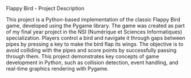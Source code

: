 Flappy Bird - Project Description

This project is a Python-based implementation of the classic Flappy Bird game, developed using the Pygame library. 
The game was created as part of my final year project in the NSI (Numérique et Sciences Informatiques) specialization. 
Players control a bird and navigate it through gaps between pipes by pressing a key to make the bird flap its wings. 
The objective is to avoid colliding with the pipes and score points by successfully passing through them. 
This project demonstrates key concepts of game development in Python, such as collision detection, event handling, and real-time graphics rendering with Pygame.

